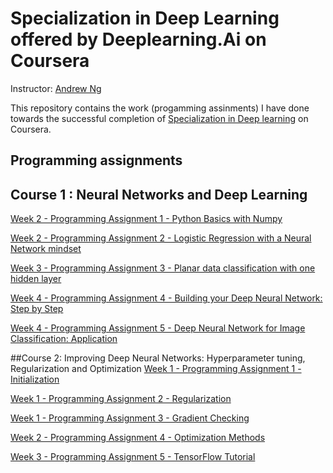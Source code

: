 # Specialization in Deep Learning offered by Deeplearning.Ai on Coursera

Instructor: [Andrew Ng](https://www.andrewng.org/)


This repository contains the work (progamming assinments) I have done towards the successful completion of [Specialization in Deep learning](https://www.coursera.org/programs/e0db448d-c560-4610-ac5e-c39eca30872b?collectionId=&currentTab=CATALOG&productId=W62RsyrdEeeFQQqyuQaohA&productType=s12n&showMiniModal=true) on Coursera.

## Programming assignments
## Course 1 : Neural Networks and Deep Learning
[Week 2 - Programming Assignment 1 - Python Basics with Numpy](https://www.coursera.org/learn/neural-networks-deep-learning/programming/isoAV/python-basics-with-numpy/lab?path=%2Fnotebooks%2Frelease%2FW2A1%2FPython_Basics_with_Numpy.ipynb)

[Week 2 - Programming Assignment 2 - Logistic Regression with a Neural Network mindset](https://www.coursera.org/learn/neural-networks-deep-learning/programming/thQd4/logistic-regression-with-a-neural-network-mindset/lab?path=%2Fnotebooks%2Frelease%2FW2A2%2FLogistic_Regression_with_a_Neural_Network_mindset.ipynb)

[Week 3 - Programming Assignment 3 - Planar data classification with one hidden layer](https://www.coursera.org/learn/neural-networks-deep-learning/programming/e6FsA/planar-data-classification-with-one-hidden-layer/lab?path=%2Fnotebooks%2Frelease%2FW3A1%2FPlanar_data_classification_with_one_hidden_layer.ipynb)

[Week 4 - Programming Assignment 4 - Building your Deep Neural Network: Step by Step](https://www.coursera.org/learn/neural-networks-deep-learning/programming/GY8CB/building-your-deep-neural-network-step-by-step/lab?path=%2Fnotebooks%2Frelease%2FW4A1%2FBuilding_your_Deep_Neural_Network_Step_by_Step.ipynb#)

[Week 4 - Programming Assignment 5 - Deep Neural Network for Image Classification: Application](https://www.coursera.org/learn/neural-networks-deep-learning/programming/Sfu8g/deep-neural-network-application/lab?path=%2Fnotebooks%2Frelease%2FW4A2%2FDeep%2520Neural%2520Network%2520-%2520Application.ipynb)


##Course 2: Improving Deep Neural Networks: Hyperparameter tuning, Regularization and Optimization
[Week 1 - Programming Assignment 1 - Initialization](https://www.coursera.org/learn/deep-neural-network/programming/QF47Q/initialization/lab?path=%2Fnotebooks%2Frelease%2FW1A1%2FInitialization.ipynb)

[Week 1 - Programming Assignment 2 - Regularization](https://www.coursera.org/learn/deep-neural-network/programming/FjL8C/regularization/lab?path=%2Fnotebooks%2Frelease%2FW1A2%2FRegularization.ipynb)

[Week 1 - Programming Assignment 3 - Gradient Checking](https://www.coursera.org/learn/deep-neural-network/programming/RS2w3/gradient-checking/lab?path=%2Fnotebooks%2Frelease%2FW1A3%2FGradient_Checking.ipynb)

[Week 2 - Programming Assignment 4 - Optimization Methods](https://www.coursera.org/learn/deep-neural-network/programming/390Oe/optimization-methods/lab?path=%2Fnotebooks%2Frelease%2FW2A1%2FOptimization_methods.ipynb)

[Week 3 - Programming Assignment 5 - TensorFlow Tutorial](https://www.coursera.org/learn/deep-neural-network/programming/fuJJY/tensorflow-introduction/lab?path=%2Fnotebooks%2Frelease%2FW3A1%2FTensorflow_introduction.ipynb)
